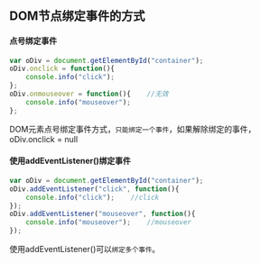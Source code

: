 ## DOM节点绑定事件的方式
#### 点号绑定事件
```javascript
var oDiv = document.getElementById("container");
oDiv.onclick = function(){
    console.info("click");
};
oDiv.onmouseover = function(){    //无效
    console.info("mouseover");
};
```
DOM元素点号绑定事件方式，`只能绑定一个事件`，如果解除绑定的事件，oDiv.onclick = null
#### 使用addEventListener()绑定事件
```javascript
var oDiv = document.getElementById("container");
oDiv.addEventListener("click", function(){
    console.info("click");    //click
});
oDiv.addEventListener("mouseover", function(){
    console.info("mouseover");    //mouseover
});
```
使用addEventListener()可以`绑定多个事件`。
